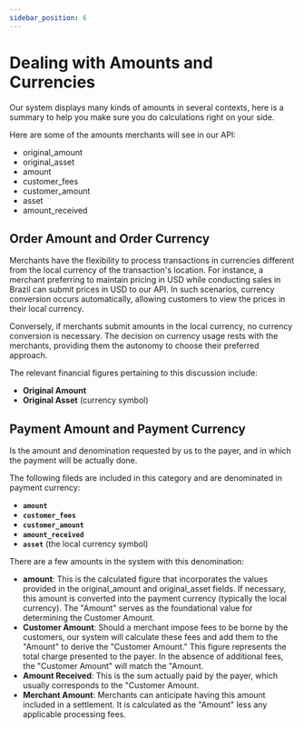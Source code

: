 ```yaml
---
sidebar_position: 6
---
```


# Dealing with Amounts and Currencies

Our system displays many kinds of amounts in several contexts, here is a summary to help you make sure you do calculations right on your side.

Here are some of the amounts merchants will see in our API:
- original_amount
- original_asset
- amount
- customer_fees
- customer_amount
- asset
- amount_received

## Order Amount and Order Currency

Merchants have the flexibility to process transactions in currencies different from the local currency of the transaction's location. For instance, a merchant preferring to maintain pricing in USD while conducting sales in Brazil can submit prices in USD to our API. In such scenarios, currency conversion occurs automatically, allowing customers to view the prices in their local currency.

Conversely, if merchants submit amounts in the local currency, no currency conversion is necessary. The decision on currency usage rests with the merchants, providing them the autonomy to choose their preferred approach.

The relevant financial figures pertaining to this discussion include:

- **Original Amount**
- **Original Asset** (currency symbol)

## Payment Amount and Payment Currency

Is the amount and denomination requested by us to the payer, and in which the payment will be actually done.

The following fileds are included in this category and are denominated in payment currency:

- **<code>amount</code>**
- **<code>customer_fees</code>**
- **<code>customer_amount</code>**
- **<code>amount_received</code>**
- **<code>asset</code>** (the local currency symbol) 

There are a few amounts in the system with this denomination:

- **amount**: This is the calculated figure that incorporates the values provided in the original_amount and original_asset fields. If necessary, this amount is converted into the payment currency (typically the local currency). The "Amount" serves as the foundational value for determining the Customer Amount.
- **Customer Amount**: Should a merchant impose fees to be borne by the customers, our system will calculate these fees and add them to the "Amount" to derive the "Customer Amount." This figure represents the total charge presented to the payer. In the absence of additional fees, the "Customer Amount" will match the "Amount.
- **Amount Received**: This is the sum actually paid by the payer, which usually corresponds to the "Customer Amount.
- **Merchant Amount**: Merchants can anticipate having this amount included in a settlement. It is calculated as the "Amount" less any applicable processing fees.